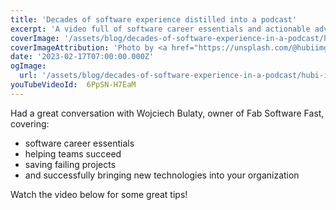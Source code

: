 ```yaml
---
title: 'Decades of software experience distilled into a podcast'
excerpt: 'A video full of software career essentials and actionable advice to help your team succeed.'
coverImage: '/assets/blog/decades-of-software-experience-in-a-podcast/hubi-img-SiOJXlWeWc0-unsplash.jpg'
coverImageAttribution: 'Photo by <a href="https://unsplash.com/@hubiimg?utm_source=unsplash&utm_medium=referral&utm_content=creditCopyText">Hubi .img</a> on <a href="https://unsplash.com/photos/SiOJXlWeWc0?utm_source=unsplash&utm_medium=referral&utm_content=creditCopyText">Unsplash</a>'
date: '2023-02-17T07:00:00.000Z'
ogImage:
  url: '/assets/blog/decades-of-software-experience-in-a-podcast/hubi-img-SiOJXlWeWc0-unsplash.jpg'
youTubeVideoId:  6PpSN-H7EaM
---
```


Had a great conversation with Wojciech Bulaty, owner of Fab Software Fast, covering:

- software career essentials
- helping teams succeed
- saving failing projects
- and successfully bringing new technologies into your organization

Watch the video below for some great tips!